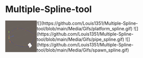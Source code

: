 # Multiple-Spline-tool
<img align="left" width="100" height="100" src="https://github.com/Louis1351/Multiple-Spline-tool/blob/main/Media/Gifs/platform_spline.gif">
![](https://github.com/Louis1351/Multiple-Spline-tool/blob/main/Media/Gifs/platform_spline.gif)
![](https://github.com/Louis1351/Multiple-Spline-tool/blob/main/Media/Gifs/pipe_spline.gif)
![](https://github.com/Louis1351/Multiple-Spline-tool/blob/main/Media/Gifs/spawn_spline.gif)
